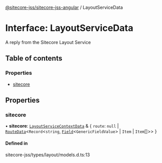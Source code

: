 [@sitecore-jss/sitecore-jss-angular](../README.md) / LayoutServiceData

# Interface: LayoutServiceData

A reply from the Sitecore Layout Service

## Table of contents

### Properties

- [sitecore](LayoutServiceData.md#sitecore)

## Properties

### sitecore

• **sitecore**: [`LayoutServiceContextData`](LayoutServiceContextData.md) & \{ `route`: ``null`` \| [`RouteData`](RouteData.md)\<`Record`\<`string`, [`Field`](Field.md)\<`GenericFieldValue`\> \| `Item` \| `Item`[]\>\>  }

#### Defined in

sitecore-jss/types/layout/models.d.ts:13
